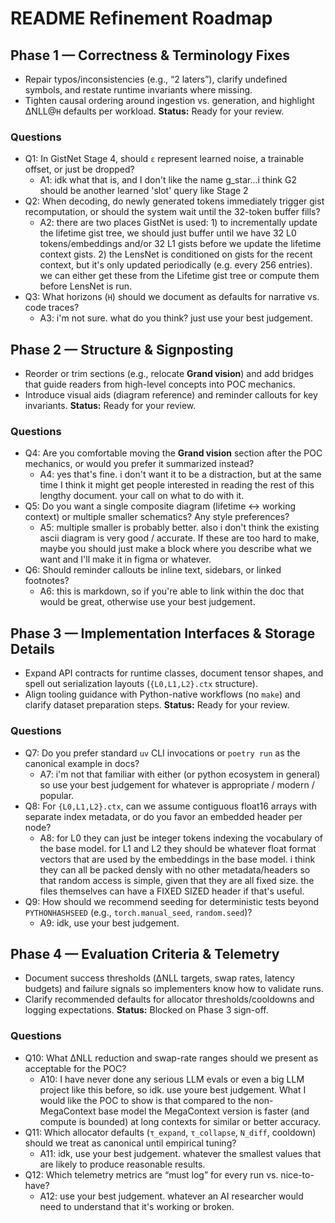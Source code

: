 # README Refinement Roadmap

## Phase 1 — Correctness & Terminology Fixes
- Repair typos/inconsistencies (e.g., “2 laters”), clarify undefined symbols, and restate runtime invariants where missing.
- Tighten causal ordering around ingestion vs. generation, and highlight ΔNLL@`H` defaults per workload.
**Status:** Ready for your review.
### Questions
- Q1: In GistNet Stage 4, should `ε` represent learned noise, a trainable offset, or just be dropped?  
  + A1: idk what that is, and I don't like the name g_star...i think G2 should be another learned 'slot' query like Stage 2 
- Q2: When decoding, do newly generated tokens immediately trigger gist recomputation, or should the system wait until the 32-token buffer fills?
  + A2: there are two places GistNet is used: 1) to incrementally update the lifetime gist tree, we should just buffer until we have 32 L0 tokens/embeddings and/or 32 L1 gists before we update the lifetime context gists. 2) the LensNet is conditioned on gists for the recent context, but it's only updated periodically (e.g. every 256 entries).  we can either get these from the Lifetime gist tree or compute them before LensNet is run.  
- Q3: What horizons (`H`) should we document as defaults for narrative vs. code traces?
  + A3: i'm not sure.  what do you think?  just use your best judgement.

## Phase 2 — Structure & Signposting
- Reorder or trim sections (e.g., relocate **Grand vision**) and add bridges that guide readers from high-level concepts into POC mechanics.
- Introduce visual aids (diagram reference) and reminder callouts for key invariants.
**Status:** Ready for your review.
### Questions
- Q4: Are you comfortable moving the **Grand vision** section after the POC mechanics, or would you prefer it summarized instead?
  + A4: yes that's fine.  i don't want it to be a distraction, but at the same time I think it might get people interested in reading the rest of this lengthy document.  your call on what to do with it.  
- Q5: Do you want a single composite diagram (lifetime ↔ working context) or multiple smaller schematics? Any style preferences?  
  + A5: multiple smaller is probably better.  also i don't think the existing ascii diagram is very good / accurate.  If these are too hard to make, maybe you should just make a <DIAGRAM NEEDED> block where you describe what we want and I'll make it in figma or whatever.
- Q6: Should reminder callouts be inline text, sidebars, or linked footnotes?
  + A6: this is markdown, so if you're able to link within the doc that would be great, otherwise use your best judgement.
  
## Phase 3 — Implementation Interfaces & Storage Details
- Expand API contracts for runtime classes, document tensor shapes, and spell out serialization layouts (`{L0,L1,L2}.ctx` structure).
- Align tooling guidance with Python-native workflows (no `make`) and clarify dataset preparation steps.
**Status:** Ready for your review.
### Questions
- Q7: Do you prefer standard `uv` CLI invocations or `poetry run` as the canonical example in docs?
  + A7: i'm not that familiar with either (or python ecosystem in general) so use your best judgement for whatever is appropriate / modern / popular.
- Q8: For `{L0,L1,L2}.ctx`, can we assume contiguous float16 arrays with separate index metadata, or do you favor an embedded header per node?  
  + A8: for L0 they can just be integer tokens indexing the vocabulary of the base model.  for L1 and L2 they should be whatever float format vectors that are used by the embeddings in the base model. i think they can all be packed densly with no other metadata/headers so that random access is simple, given that they are all fixed size.  the files themselves can have a FIXED SIZED header if that's useful.
- Q9: How should we recommend seeding for deterministic tests beyond `PYTHONHASHSEED` (e.g., `torch.manual_seed`, `random.seed`)?
  + A9: idk, use your best judgement.

## Phase 4 — Evaluation Criteria & Telemetry
- Document success thresholds (ΔNLL targets, swap rates, latency budgets) and failure signals so implementers know how to validate runs.
- Clarify recommended defaults for allocator thresholds/cooldowns and logging expectations.
**Status:** Blocked on Phase 3 sign-off.
### Questions
- Q10: What ΔNLL reduction and swap-rate ranges should we present as acceptable for the POC?
  + A10: I have never done any serious LLM evals or even a big LLM project like this before, so idk.  use youre best judgement.  What I would like the POC to show is that compared to the non-MegaContext base model the MegaContext version is faster (and compute is bounded) at long contexts for similar or better accuracy.
- Q11: Which allocator defaults (`τ_expand`, `τ_collapse`, `N_diff`, cooldown) should we treat as canonical until empirical tuning?  
  + A11: idk, use your best judgement.  whatever the smallest values that are likely to produce reasonable results.
- Q12: Which telemetry metrics are “must log” for every run vs. nice-to-have?
  + A12: use your best judgement. whatever an AI researcher would need to understand that it's working or broken.
